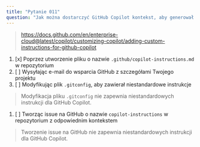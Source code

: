 ```yaml
---
title: "Pytanie 011"
question: "Jak można dostarczyć GitHub Copilot kontekst, aby generował odpowiedzi dostosowane do Twojego repozytorium?"
---
```


> https://docs.github.com/en/enterprise-cloud@latest/copilot/customizing-copilot/adding-custom-instructions-for-github-copilot
1. [x] Poprzez utworzenie pliku o nazwie `.github/copilot-instructions.md` w repozytorium
1. [ ] Wysyłając e-mail do wsparcia GitHub z szczegółami Twojego projektu
1. [ ] Modyfikując plik `.gitconfig`, aby zawierał niestandardowe instrukcje
> Modyfikacja pliku `.gitconfig` nie zapewnia niestandardowych instrukcji dla GitHub Copilot.
1. [ ] Tworząc issue na GitHub o nazwie `copilot-instructions` w repozytorium z odpowiednim kontekstem
> Tworzenie issue na GitHub nie zapewnia niestandardowych instrukcji dla GitHub Copilot.
